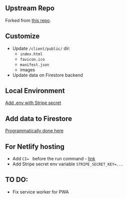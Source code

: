 ## Upstream Repo

Forked from [this repo](https://github.com/ZhangMYihua/crwn-clothing-firebase-cart).

## Customize
- Update `/client/public/` dir:
    - `index.html`
    - `favicon.ico`
    - `manifest.json`
    - images
- Update data on Firestore backend

## Local Environment

[Add .env with Stripe secret](https://www.udemy.com/course/complete-react-developer-zero-to-mastery/learn/lecture/15305912#content)

## Add data to Firestore

[Programmatically done here](https://www.udemy.com/course/complete-react-developer-zero-to-mastery/learn/lecture/15189164#content)

## For Netlify hosting
- Add `CI= ` before the run command - [link](https://answers.netlify.com/t/how-to-fix-build-failures-with-create-react-app-in-production/17752)
- Add Stripe secret env variable `STRIPE_SECRET_KEY=...`

## TO DO:
- Fix service worker for PWA
